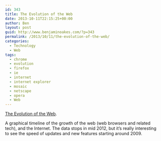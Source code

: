 ```yaml
---
id: 343
title: The Evolution of the Web
date: 2013-10-11T22:15:25+00:00
author: Ben
layout: post
guid: http://www.benjaminoakes.com/?p=343
permalink: /2013/10/11/the-evolution-of-the-web/
categories:
  - Technology
  - Web
tags:
  - chrome
  - evolution
  - firefox
  - ie
  - internet
  - internet explorer
  - mosaic
  - netscape
  - opera
  - Web
---
```

[The Evolution of the Web](http://evolutionofweb.appspot.com/).

A graphical timeline of the growth of the web (web browsers and related tech), and the Internet. The data stops in mid 2012, but it&#8217;s really interesting to see the speed of updates and new features starting around 2009.